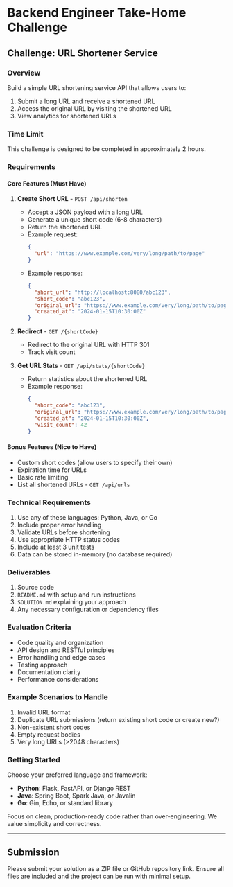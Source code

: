 # Backend Engineer Take-Home Challenge

## Challenge: URL Shortener Service

### Overview
Build a simple URL shortening service API that allows users to:
1. Submit a long URL and receive a shortened URL
2. Access the original URL by visiting the shortened URL
3. View analytics for shortened URLs

### Time Limit
This challenge is designed to be completed in approximately 2 hours.

### Requirements

#### Core Features (Must Have)
1. **Create Short URL** - `POST /api/shorten`
   - Accept a JSON payload with a long URL
   - Generate a unique short code (6-8 characters)
   - Return the shortened URL
   - Example request:
     ```json
     {
       "url": "https://www.example.com/very/long/path/to/page"
     }
     ```
   - Example response:
     ```json
     {
       "short_url": "http://localhost:8080/abc123",
       "short_code": "abc123",
       "original_url": "https://www.example.com/very/long/path/to/page",
       "created_at": "2024-01-15T10:30:00Z"
     }
     ```

2. **Redirect** - `GET /{shortCode}`
   - Redirect to the original URL with HTTP 301
   - Track visit count

3. **Get URL Stats** - `GET /api/stats/{shortCode}`
   - Return statistics about the shortened URL
   - Example response:
     ```json
     {
       "short_code": "abc123",
       "original_url": "https://www.example.com/very/long/path/to/page",
       "created_at": "2024-01-15T10:30:00Z",
       "visit_count": 42
     }
     ```

#### Bonus Features (Nice to Have)
- Custom short codes (allow users to specify their own)
- Expiration time for URLs
- Basic rate limiting
- List all shortened URLs - `GET /api/urls`

### Technical Requirements
1. Use any of these languages: Python, Java, or Go
2. Include proper error handling
3. Validate URLs before shortening
4. Use appropriate HTTP status codes
5. Include at least 3 unit tests
6. Data can be stored in-memory (no database required)

### Deliverables
1. Source code
2. `README.md` with setup and run instructions
3. `SOLUTION.md` explaining your approach
4. Any necessary configuration or dependency files

### Evaluation Criteria
- Code quality and organization
- API design and RESTful principles
- Error handling and edge cases
- Testing approach
- Documentation clarity
- Performance considerations

### Example Scenarios to Handle
1. Invalid URL format
2. Duplicate URL submissions (return existing short code or create new?)
3. Non-existent short codes
4. Empty request bodies
5. Very long URLs (>2048 characters)

### Getting Started
Choose your preferred language and framework:
- **Python**: Flask, FastAPI, or Django REST
- **Java**: Spring Boot, Spark Java, or Javalin
- **Go**: Gin, Echo, or standard library

Focus on clean, production-ready code rather than over-engineering. We value simplicity and correctness.

---

## Submission
Please submit your solution as a ZIP file or GitHub repository link. Ensure all files are included and the project can be run with minimal setup.
